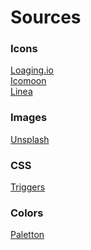 # Sources

### Icons
[Loaging.io](https://loading.io/)<br />
[Icomoon](https://icomoon.io/)<br />
[Linea](https://linea.io/)<br />

### Images
[Unsplash](https://unsplash.com/)<br />

### CSS
[Triggers](https://csstriggers.com/)<br />

### Colors
[Paletton](https://paletton.com/)<br />
